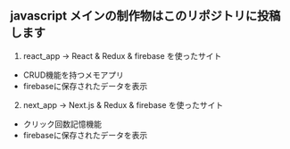 ## javascript メインの制作物はこのリポジトリに投稿します

1. react_app -> React & Redux & firebase を使ったサイト
- CRUD機能を持つメモアプリ
- firebaseに保存されたデータを表示


2. next_app -> Next.js & Redux & firebase を使ったサイト
- クリック回数記憶機能
- firebaseに保存されたデータを表示